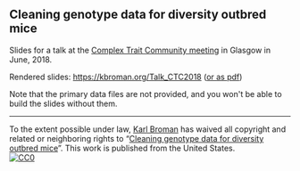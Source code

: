 ## Cleaning genotype data for diversity outbred mice

Slides for a talk at the [Complex Trait Community
meeting](http://www.complextrait.org/ctc2018/) in Glasgow in
June, 2018.

Rendered slides: <https://kbroman.org/Talk_CTC2018>
([or as pdf](https://kbroman.org/Talk_CTC2018/broman_ctc2018.pdf))

Note that the primary data files are not provided, and you won't be able to
build the slides without them.

---

To the extent possible under law,
[Karl Broman](https://github.com/kbroman)
has waived all copyright and related or neighboring rights to
&ldquo;[Cleaning genotype data for diversity outbred mice](https://github.com/kbroman/Talk_CTC2018)&rdquo;.
This work is published from the United States.
<br/>
[![CC0](https://i.creativecommons.org/p/zero/1.0/88x31.png)](https://creativecommons.org/publicdomain/zero/1.0/)
